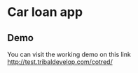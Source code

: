 # Car loan app

## Demo

You can visit the working demo on this link
http://test.tribaldevelop.com/cotred/

